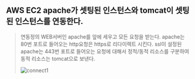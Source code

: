## AWS EC2 apache가 셋팅된 인스턴스와 tomcat이 셋팅된 인스턴스를 연동한다.

> 연동정의
> WEB서버인 apache를 앞에 세우고 모든 요청을 받는다.
> apache는 80번 포트로 들어오는 http요청은 https로 리다이렉트 시킨다.
> ssl이 설정된 apache는 443번 포트로 들어오는 요청에 대해서
> 정적/동적 리소스를 구분하여 동적 리소스는 tomcat으로 보낸다.
> 
> ![connect1](https://user-images.githubusercontent.com/28284285/70771252-c209e000-1db3-11ea-8425-0a0e88889b94.PNG)     
>   


